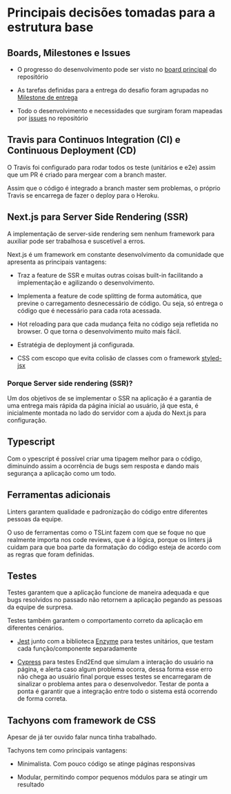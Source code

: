 # Principais decisões tomadas para a estrutura base

## Boards, Milestones e Issues

- O progresso do desenvolvimento pode ser visto no [board principal](https://github.com/gabrielgodoy/gabriel-eletro/projects/1) do repositório

- As tarefas definidas para a entrega do desafio foram agrupadas no [Milestone de entrega](https://github.com/gabrielgodoy/gabriel-eletro/milestone/1)

- Todo o desenvolvimento e necessidades que surgiram foram mapeadas por [issues](https://github.com/gabrielgodoy/gabriel-eletro/issues) no repositório


## Travis para Continuos Integration (CI) e Continuous Deployment (CD)

O Travis foi configurado para rodar todos os teste (unitários e e2e) assim que um PR é criado para mergear com a branch master.

Assim que o código é integrado a branch master sem problemas, o próprio Travis se encarrega de fazer o deploy para o Heroku.


## Next.js para Server Side Rendering (SSR)

A implementação de server-side rendering sem nenhum framework para auxiliar pode ser trabalhosa e suscetível a erros. 

Next.js é um framework em constante desenvolvimento da comunidade que apresenta as principais vantagens:

- Traz a feature de SSR e muitas outras coisas built-in facilitando a implementação e agilizando o desenvolvimento.

- Implementa a feature de code splitting de forma automática, que previne o carregamento desnecessário de código. Ou seja, só entrega o código que é necessário para cada rota acessada.

- Hot reloading para que cada mudança feita no código seja refletida no browser. O que torna o desenvolvimento muito mais fácil.

- Estratégia de deployment já configurada.

- CSS com escopo que evita colisão de classes com o framework [styled-jsx](https://github.com/zeit/styled-jsx)

### Porque Server side rendering (SSR)?

Um dos objetivos de se implementar o SSR na aplicação é a garantia de uma entrega mais rápida da página inicial ao usuário, já que esta, é inicialmente montada no lado do servidor com a ajuda do Next.js para configuração.


## Typescript

Com o ypescript é possível criar uma tipagem melhor para o código, diminuindo assim a ocorrência de bugs sem resposta e dando mais segurança a aplicação como um todo.


## Ferramentas adicionais

Linters garantem qualidade e padronização do código entre diferentes pessoas da equipe. 

O uso de ferramentas como o TSLint fazem com que se foque no que realmente importa nos code reviews, que é a lógica, porque os linters já cuidam para que boa parte da formatação do código esteja de acordo com as regras que foram definidas.


## Testes

Testes garantem que a aplicação funcione de maneira adequada e que bugs resolvidos no passado não retornem a aplicação pegando as pessoas da equipe de surpresa.

Testes também garantem o comportamento correto da aplicação em diferentes cenários.

- [Jest](https://github.com/facebook/jest) junto com a biblioteca [Enzyme](https://github.com/airbnb/enzyme) para testes unitários, que testam cada função/componente separadamente

- [Cypress](https://www.cypress.io/) para testes End2End que simulam a interação do usuário na página, e alerta caso algum problema ocorra, dessa forma esse erro não chega ao usuário final porque esses testes se encarregaram de sinalizar o problema antes para o desenvolvedor. Testar de ponta a ponta é garantir que a integração entre todo o sistema está ocorrendo de forma correta.


## Tachyons com framework de CSS

Apesar de já ter ouvido falar nunca tinha trabalhado. 

Tachyons tem como principais vantagens:

- Minimalista. Com pouco código se atinge páginas responsivas

- Modular, permitindo compor pequenos módulos para se atingir um resultado
